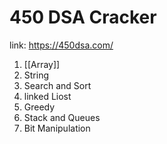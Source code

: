 # 450 DSA Cracker
link: https://450dsa.com/

1. [[Array]]
2. String
3. Search and Sort
4. linked Liost
5. Greedy
6. Stack and Queues
7. Bit Manipulation


